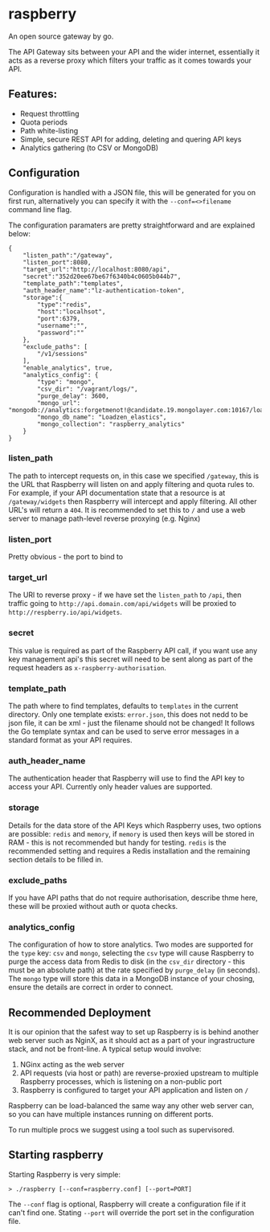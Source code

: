 raspberry
=========
An open source gateway by go.

The API Gateway sits between your API and the wider internet, essentially it acts as a reverse proxy which filters your traffic as it comes towards your API.

Features:
---------

- Request throttling
- Quota periods
- Path white-listing
- Simple, secure REST API for adding, deleting and quering API keys
- Analytics gathering (to CSV or MongoDB)

Configuration
-------------

Configuration is handled with a JSON file, this will be generated for you on first run, alternatively you can specify it with the `--conf=<>filename` command line flag.

The configuration paramaters are pretty straightforward and are explained below:

    {
        "listen_path":"/gateway",
        "listen_port":8080,
        "target_url":"http://localhost:8080/api",
        "secret":"352d20ee67be67f6340b4c0605b044b7",
        "template_path":"templates",
        "auth_header_name":"lz-authentication-token",
        "storage":{
            "type":"redis",
            "host":"localhsot",
            "port":6379,
            "username":"",
            "password":""
        },
        "exclude_paths": [
            "/v1/sessions"
        ],
        "enable_analytics", true,
        "analytics_config": {
            "type": "mongo",
            "csv_dir": "/vagrant/logs/",
            "purge_delay": 3600,
            "mongo_url": "mongodb://analytics:forgetmenot!@candidate.19.mongolayer.com:10167/loadzen_elastic",
            "mongo_db_name": "Loadzen_elastics",
            "mongo_collection": "raspberry_analytics"
        }
    }

### listen_path
The path to intercept requests on, in this case we specified `/gateway`, this is the URL that Raspberry will listen on and apply filtering and quota rules to. For example, if your API documentation state that a  resource is at `/gateway/widgets` then Raspberry will intercept and apply filtering. All other URL's will return a `404`. It is recommended to set this to `/` and use a web server to manage path-level reverse proxying (e.g. Nginx)

### listen_port
Pretty obvious - the port to bind to

### target_url
The URl to reverse proxy - if we have set the `listen_path` to `/api`, then traffic going to `http://api.domain.com/api/widgets` will be proxied to `http://respberry.io/api/widgets`.

### secret
This value is required as part of the Raspberry API call, if you want use any key management api's this secret will need to be sent along as part of the request headers as `x-raspberry-authorisation`.

### template_path
The path where to find templates, defaults to `templates` in the current directory. Only one template exists: `error.json`, this does not nedd to be json file, it can be xml - just the filename should not be changed! It follows the Go template syntax and can be used to serve error messages in a standard format as your API requires.

### auth_header_name
The authentication header that Raspberry will use to find the API key to access your API. Currently only header values are supported.

### storage
Details for the data store of the API Keys which Raspberry uses, two options are possible: `redis` and `memory`, if `memory` is used then keys will be stored in RAM - this is not recommended but handy for testing. `redis` is the recommended setting and requires a Redis installation and the remaining section details to be filled in.

### exclude_paths
If you have API paths that do not require authorisation, describe thme here, these will be proxied without auth or quota checks.

### analytics_config
The configuration of how to store analytics. Two modes are supported for the `type` key: `csv` and `mongo`, selecting the `csv` type will cause Raspberry to purge the access data from Redis to disk (in the `csv_dir` directory - this must be an absolute path) at the rate specified by `purge_delay` (in seconds). The `mongo` type will store this data in a MongoDB instance of your chosing, ensure the details are correct in order to connect.

Recommended Deployment
-----------------------

It is our opinion that the safest way to set up Raspberry is is behind another web server such as NginX, as it should act as a part of your ingrastructure stack, and not be front-line. A typical setup would involve:

1. NGinx acting as the web server
2. API requests (via host or path) are reverse-proxied upstream to multiple Raspberry processes, which is listening on a non-public port
3. Raspberry is configured to target your API application and listen on `/`

Raspberry can be load-balanced the same way any other web server can, so you can have multiple instances running on different ports.

To run multiple procs we suggest using a tool such as supervisored.

Starting raspberry
------------------

Starting Raspberry is very simple:

    > ./raspberry [--conf=raspberry.conf] [--port=PORT]

The `--conf` flag is optional, Raspberry will create a configuration file if it can't find one. Stating `--port` will override the port set in the configuration file.